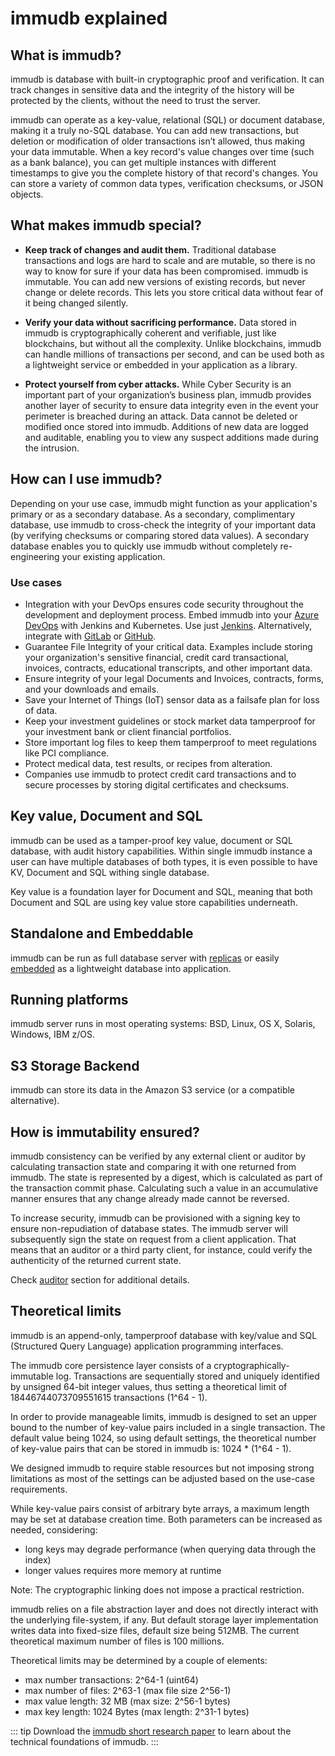 # immudb explained

<WrappedSection>

## What is immudb?

immudb is database with built-in cryptographic proof and verification. It can track changes in sensitive data and the integrity of the history will be protected by the clients, without the need to trust the server.

immudb can operate as a key-value, relational (SQL) or document database, making it a truly no-SQL database. You can add new transactions, but deletion or modification of older transactions isn’t allowed, thus making your data immutable. When a key record's value changes over time (such as a bank balance), you can get multiple instances with different timestamps to give you the complete history of that record's changes. You can store a variety of common data types, verification checksums, or JSON objects.

</WrappedSection>


<WrappedSection>

## What makes immudb special?

<FeatureTable/>

- **Keep track of changes and audit them.** Traditional database transactions and logs are hard to scale and are mutable, so there is no way to know for sure if your data has been compromised. immudb is immutable. You can add new versions of existing records, but never change or delete records. This lets you store critical data without fear of it being changed silently.

- **Verify your data without sacrificing performance.** Data stored in immudb is cryptographically coherent and verifiable, just like blockchains, but without all the complexity. Unlike blockchains, immudb can handle millions of transactions per second, and can be used both as a lightweight service or embedded in your application as a library.

- **Protect yourself from cyber attacks.** While Cyber Security is an important part of your organization’s business plan, immudb provides another layer of security to ensure data integrity even in the event your perimeter is breached during an attack. Data cannot be deleted or modified once stored into immudb. Additions of new data are logged and auditable, enabling you to view any suspect additions made during the intrusion.

</WrappedSection>

<WrappedSection>

## How can I use immudb?

Depending on your use case, immudb might function as your application's primary or as a secondary database. As a secondary, complimentary database, use immudb to cross-check the integrity of your important data (by verifying checksums or comparing stored data values). A secondary database enables you to quickly use immudb without completely re-engineering your existing application.

### Use cases

- Integration with your DevOps ensures code security throughout the development and deployment process. Embed immudb into your [Azure DevOps](https://codenotary.io/blog/securing-your-azure-devops-ecosystem-jenkins-and-kubernetes-aks/) with Jenkins and Kubernetes. Use just [Jenkins](https://codenotary.io/blog/jenkins-build-deployment-pipeline-a-how-to-for-ensuring-integrity/). Alternatively, integrate with [GitLab](https://codenotary.io/blog/fully-trusted-gitlab-pipeline/) or [GitHub](https://codenotary.io/blog/use-github-actions-for-validated-builds/).
- Guarantee File Integrity of your critical data. Examples include storing your organization's sensitive financial, credit card transactional, invoices, contracts, educational transcripts, and other important data.
- Ensure integrity of your legal Documents and Invoices, contracts, forms, and your downloads and emails.
- Save your Internet of Things (IoT) sensor data as a failsafe plan for loss of data.
- Keep your investment guidelines or stock market data tamperproof for your investment bank or client financial portfolios.
- Store important log files to keep them tamperproof to meet regulations like PCI compliance.
- Protect medical data, test results, or recipes from alteration.
- Companies use immudb to protect credit card transactions and to secure processes by storing digital certificates and checksums.

</WrappedSection>

<WrappedSection>

## Key value, Document and SQL

immudb can be used as a tamper-proof key value, document or SQL database, with audit history capabilities. Within single immudb instance a user can have multiple databases of both types, it is even possible to have KV, Document and SQL withing single database.

Key value is a foundation layer for Document and SQL, meaning that both Document and SQL are using key value store capabilities underneath.

</WrappedSection>

<WrappedSection>

## Standalone and Embeddable

immudb can be run as full database server with [replicas](production/replication.md) or easily [embedded](embedded/embedding.md) as a lightweight database into application.

</WrappedSection>

<WrappedSection>

## Running platforms

immudb server runs in most operating systems: BSD, Linux, OS X, Solaris, Windows, IBM z/OS.

</WrappedSection>

<WrappedSection>

## S3 Storage Backend

immudb can store its data in the Amazon S3 service (or a compatible alternative).

</WrappedSection>

<WrappedSection>

## How is immutability ensured?

immudb consistency can be verified by any external client or auditor by calculating transaction state and comparing it with one returned from immudb. The state is represented by a digest, which is calculated as part of the transaction commit phase. Calculating such a value in an accumulative manner ensures that any change already made cannot be reversed.

To increase security, immudb can be provisioned with a signing key to ensure non-repudiation of database states. The immudb server will subsequently sign the state on request from a client application.
That means that an auditor or a third party client, for instance, could verify the authenticity of the returned current state.

Check [auditor](production/auditor.md) section for additional details.

</WrappedSection>

<WrappedSection>

## Theoretical limits

immudb is an append-only, tamperproof database with key/value and SQL (Structured Query Language) application programming interfaces.

The immudb core persistence layer consists of a cryptographically-immutable log. Transactions are sequentially stored and uniquely identified by unsigned 64-bit integer values, thus setting a theoretical limit of 18446744073709551615 transactions (1^64 - 1).

In order to provide manageable limits, immudb is designed to set an upper bound to the number of key-value pairs included in a single transaction. The default value being 1024, so using default settings, the theoretical number of key-value pairs that can be stored in immudb is: 1024 * (1^64 - 1).

We designed immudb to require stable resources but not imposing strong limitations as most of the settings can be adjusted based on the use-case requirements.

While key-value pairs consist of arbitrary byte arrays, a maximum length may be set at database creation time. Both parameters can be increased as needed, considering:

- long keys may degrade performance (when querying data through the index)
- longer values requires more memory at runtime

Note: The cryptographic linking does not impose a practical restriction.

immudb relies on a file abstraction layer and does not directly interact with the underlying file-system, if any. But default storage layer implementation writes data into fixed-size files, default size being 512MB. The current theoretical maximum number of files is 100 millions.

Theoretical limits may be determined by a couple of elements:

- max number transactions: 2^64-1 (uint64)
- max number of files: 2^63-1 (max file size 2^56-1)
- max value length: 32 MB (max size: 2^56-1 bytes)
- max key length: 1024 Bytes (max length: 2^31-1 bytes)

</WrappedSection>

::: tip
Download the [immudb short research paper](https://codenotary.s3.amazonaws.com/Research-Paper-immudb-CodeNotary_v3.0.pdf) to learn about the technical foundations of immudb.
:::